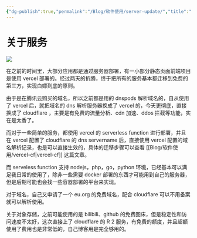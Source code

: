 ```yaml
---
{"dg-publish":true,"permalink":"/Blog/软件使用/server-update/","title":"服务升级优化","noteIcon":"1","created":"2023-05-28T13:40:53+08:00","updated":""}
---
```



# 关于服务

![](https://s3.caoayu.eu.org/2023/05/29/20230529001507.png)

在之前的时间里，大部分应用都是通过服务器部署，有一小部分静态页面前端项目是使用 vercel 部署的。经过两天的折腾，终于把所有的服务基本都迁移到免费的第三方，实现白嫖到底的原则。

由于是在腾讯云购买的域名，所以之前都是用的 dnspods 解析域名的，自从使用了 vercel 后，就把域名的 dns 解析服务器换成了 vercel 的，今天更彻底，直接换成了 cloudflare ，主要是有免费的流量分析、cdn 加速、ddos 拦截等功能，实在是太香了。

而对于一些简单的服务，都使用 vercel 的 serverless function 进行部署，并且在 vercel 配置了  cloudflare 的 dns servername 后，直接使用 vercel 配置的域名解析记录，也是可以直接生效的，具体的迁移步骤可以查看 [[Blog/软件使用/vercel-cf\|vercel-cf]] 这篇文章。

而 serveless function 支持 nodejs，php，go，python 环境，已经基本可以满足我日常的使用了，除非一些需要 docker 部署的东西才可能用到自己的服务器，但是后期可能也会找一些容器部署的平台来实现。

对于域名，自己又申请了一个 eu.org 的免费域名，配合 cloudflare 可以不用备案就可以解析使用。

关于对象存储，之前可能使用的是 bilibili、github 的免费图床，但是稳定性和访问速度不太好，这次直接上了 cloudflare 的 R 2 服务，有免费的额度，并且超额使用了费用也是非常低的，自己博客用是完全够用的。